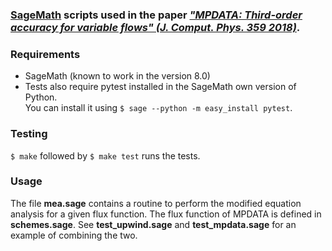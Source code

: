 ### [SageMath](https://sagemath.org) scripts used in the paper *["MPDATA: Third-order accuracy for variable flows" (J. Comput. Phys. 359 2018)](https://www.sciencedirect.com/science/article/pii/S0021999118300159)*.

### Requirements
- SageMath (known to work in the version 8.0)
- Tests also require pytest installed in the SageMath own version of Python.  
  You can install it using `$ sage --python -m easy_install pytest`.

### Testing
`$ make` followed by `$ make test` runs the tests.

### Usage

The file **mea.sage** contains a routine to perform the modified equation analysis
for a given flux function. The flux function of MPDATA is defined in **schemes.sage**.
See **test_upwind.sage** and **test_mpdata.sage** for an example of combining the two.
